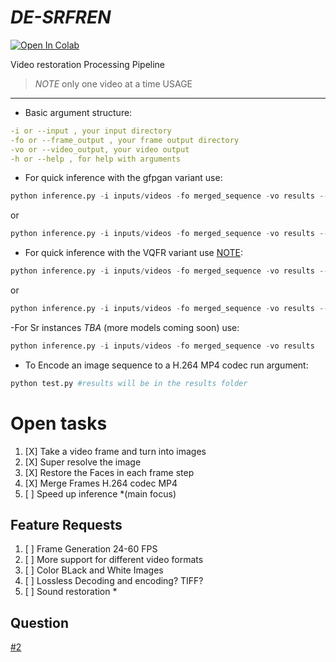 # ***DE-SRFREN***
[![Open In Colab](https://colab.research.google.com/assets/colab-badge.svg)](https://colab.research.google.com/drive/11m6d16yPfaqauhxKTitb6mBmc4zM3KYS?usp=sharing])

Video restoration Processing Pipeline

> *NOTE* only one video at a time
USAGE
----
- Basic argument structure:
```yaml
-i or --input , your input directory
-fo or --frame_output , your frame output directory
-vo or --video_output, your video output
-h or --help , for help with arguments
```
- For quick inference with the gfpgan variant use:
```py
python inference.py -i inputs/videos -fo merged_sequence -vo results --face_enhance --bg_upsampler None #for faster inference
```
or
```py
python inference.py -i inputs/videos -fo merged_sequence -vo results --face_enhance #to super resolve your image after restoration
```
- For quick inference with the VQFR variant use [NOTE](https://github.com/cliffordkleinsr/DE-SRFREN/releases#:~:text=I%20realized%20that%20the%20VQFR%20face%20restoration%20pipeline%20does%20not%20work%20well%20with%20a%20subject%27s%20eyes%20and%20hair%20features.):
```py
python inference.py -i inputs/videos -fo merged_sequence -vo results --vqfr_enhance -v 2.0 -s 2 -f 0.1 --bg_upsampler None #for faster inference
```
or
```py
python inference.py -i inputs/videos -fo merged_sequence -vo results --vqfr_enhance -v 2.0 -s 2 -f 0.1 #to super resolve your image after restoration
```

-For Sr instances _TBA_ (more models coming soon) use:
```py
python inference.py -i inputs/videos -fo merged_sequence -vo results 
```
- To Encode an image sequence to a H.264 MP4 codec run argument:
```py
python test.py #results will be in the results folder
```

# Open tasks
1. [X] Take a video frame and turn into images
2. [X] Super resolve the image
3. [X] Restore the Faces in each frame step
4. [X] Merge Frames H.264 codec MP4
5. [ ] Speed up inference *(main focus)

Feature Requests
-------------
1. [ ] Frame Generation 24-60 FPS
2. [ ] More support for different video formats
2. [ ] Color BLack and White Images
3. [ ] Lossless Decoding and encoding? TIFF?
4. [ ] Sound restoration *

Question
---------
 [#2](https://github.com/cliffordkleinsr/DE-SRFREN/issues/2#issue-1598488233)


